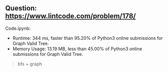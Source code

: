 ## Question: https://www.lintcode.com/problem/178/

Code.ipynb:
* Runtime: 344 ms, faster than 95.20% of Python3 online submissions for Graph Valid Tree.
* Memory Usage: 13.19 MB, less than 45.00% of Python3 online submissions for Graph Valid Tree.
> bfs + graph
